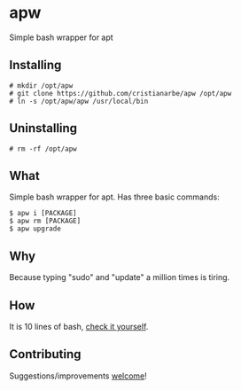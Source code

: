 # apw

Simple bash wrapper for apt

## Installing

```
# mkdir /opt/apw
# git clone https://github.com/cristianarbe/apw /opt/apw
# ln -s /opt/apw/apw /usr/local/bin
```

## Uninstalling

```
# rm -rf /opt/apw
```

## What

Simple bash wrapper for apt. Has three basic commands:

```
$ apw i [PACKAGE]
$ apw rm [PACKAGE]
$ apw upgrade
```

## Why

Because typing "sudo" and "update" a million times is tiring.

## How

It is 10 lines of bash, [check it yourself](https://github.com/cristianarbe/apw/blob/master/apw).


## Contributing

Suggestions/improvements
[welcome](https://github.com/cristianarbe/apw/issues)!
